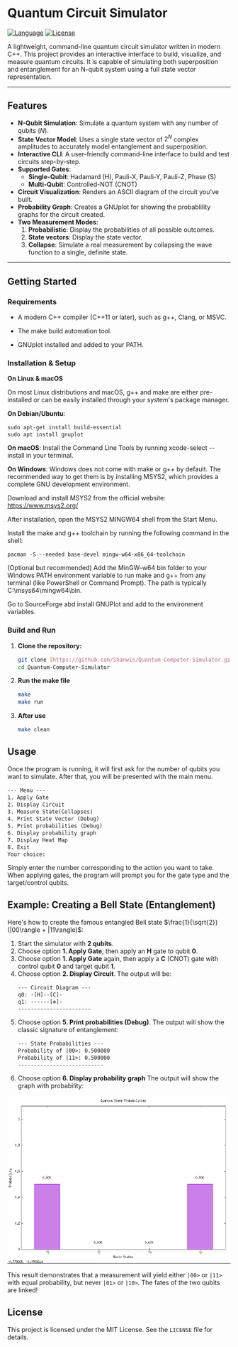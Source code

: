 # Quantum Circuit Simulator

[![Language](https://img.shields.io/badge/Language-C%2B%2B-blue.svg)](https://isocpp.org/)
[![License](https://img.shields.io/badge/License-MIT-green.svg)](https://opensource.org/licenses/MIT)

A lightweight, command-line quantum circuit simulator written in modern C++. This project provides an interactive interface to build, visualize, and measure quantum circuits. It is capable of simulating both superposition and entanglement for an N-qubit system using a full state vector representation.

---

## Features

* **N-Qubit Simulation**: Simulate a quantum system with any number of qubits ($N$).
* **State Vector Model**: Uses a single state vector of $2^N$ complex amplitudes to accurately model entanglement and superposition.
* **Interactive CLI**: A user-friendly command-line interface to build and test circuits step-by-step.
* **Supported Gates**:
    * **Single-Qubit**: Hadamard (H), Pauli-X, Pauli-Y, Pauli-Z, Phase (S)
    * **Multi-Qubit**: Controlled-NOT (CNOT)
* **Circuit Visualization**: Renders an ASCII diagram of the circuit you've built.
* **Probability Graph**: Creates a GNUplot for showing the probablility graphs for the circuit created.
* **Two Measurement Modes**:
    1.  **Probabilistic**: Display the probabilities of all possible outcomes.
    2. **State vectors**: Display the state vector.
    2.  **Collapse**: Simulate a real measurement by collapsing the wave function to a single, definite state.

---

## Getting Started

### Requirements
* A modern C++ compiler (C++11 or later), such as g++, Clang, or MSVC.

* The make build automation tool.

* GNUplot installed and added to your PATH.

### Installation & Setup
**On Linux & macOS**

On most Linux distributions and macOS, g++ and make are either pre-installed or can be easily installed through your system's package manager.

**On Debian/Ubuntu**: 
```
sudo apt-get install build-essential
sudo apt install gnuplot
```

**On macOS**: Install the Command Line Tools by running xcode-select --install in your terminal.

**On Windows**:
Windows does not come with make or g++ by default. The recommended way to get them is by installing MSYS2, which provides a complete GNU development environment.

Download and install MSYS2 from the official website: https://www.msys2.org/

After installation, open the MSYS2 MINGW64 shell from the Start Menu.

Install the make and g++ toolchain by running the following command in the shell:
```
pacman -S --needed base-devel mingw-w64-x86_64-toolchain
```

(Optional but recommended) Add the MinGW-w64 bin folder to your Windows PATH environment variable to run make and g++ from any terminal (like PowerShell or Command Prompt). The path is typically C:\msys64\mingw64\bin.

Go to SourceForge abd install GNUPlot and add to the environment variables. 


### Build and Run
1.  **Clone the repository:**
    ```bash
    git clone [https://github.com/Shanwis/Quantum-Computer-Simulator.git](https://github.com/Shanwis/Quantum-Computer-Simulator.git)
    cd Quantum-Computer-Simulator
    ```

2.  **Run the make file**
    ```bash
    make
    make run
    ```
3. **After use**
    ```bash
    make clean
    ```
## Usage

Once the program is running, it will first ask for the number of qubits you want to simulate. After that, you will be presented with the main menu.

```
--- Menu ---
1. Apply Gate
2. Display Circuit
3. Measure State(Collapses)
4. Print State Vector (Debug)
5. Print probabilities (Debug)
6. Display probability graph
7. Display Heat Map
8. Exit
Your choice:
```

Simply enter the number corresponding to the action you want to take. When applying gates, the program will prompt you for the gate type and the target/control qubits.

## Example: Creating a Bell State (Entanglement)

Here's how to create the famous entangled Bell state $\frac{1}{\sqrt{2}}(|00\rangle + |11\rangle)$:

1.  Start the simulator with **2 qubits**.
2.  Choose option **1. Apply Gate**, then apply an **H** gate to qubit **0**.
3.  Choose option **1. Apply Gate** again, then apply a **C** (CNOT) gate with control qubit **0** and target qubit **1**.
4.  Choose option **2. Display Circuit**. The output will be:
    ```
    --- Circuit Diagram ---
    q0: -[H]--[C]-
    q1: ------[⊕]-
    -----------------------
    ```
5.  Choose option **5. Print probabilities (Debug)**. The output will show the classic signature of entanglement:
    ```
    --- State Probabilities ---
    Probability of |00>: 0.500000
    Probability of |11>: 0.500000
    ---------------------------
    ```
6. Choose option **6. Display probability graph** The output will show the graph with probability:

![Probability graph for bell state](./photos/graphusinggnuplot.png)

This result demonstrates that a measurement will yield either `|00>` or `|11>` with equal probability, but never `|01>` or `|10>`. The fates of the two qubits are linked!

## License

This project is licensed under the MIT License. See the `LICENSE` file for details.
